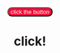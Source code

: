 <!DOCTYPE html>
<html>
    <head>
        <title>just click</title>
    </head>
    <body>
        <center>
        <button onclick="clickbutton()" style="background-color: rgb(244, 12, 58);
        color: azure; border-radius: 100px;"
        >click the button</button>
        <h1 id="script">click!</h1>
        <script>
            function clickbutton()
            {
                document.getElementById("script").innerHTML="you're great programmer ;)"
            }
        </script>
        </center>
    </body>
</html>
